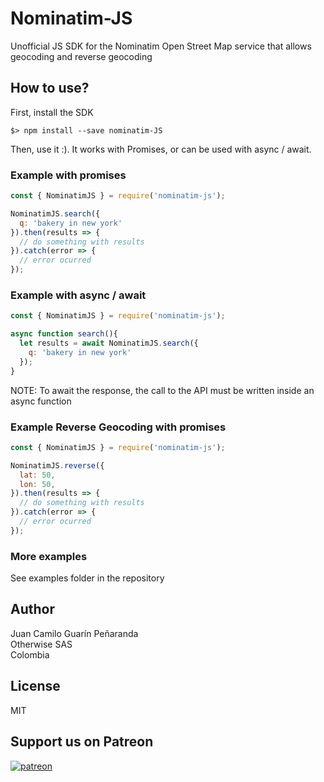 # Nominatim-JS

Unofficial JS SDK for the Nominatim Open Street Map service that allows geocoding and reverse geocoding

## How to use?

First, install the SDK
``` 
$> npm install --save nominatim-JS
```

Then, use it :). It works with Promises, or can be used with async / await.

### Example with promises

```js
const { NominatimJS } = require('nominatim-js');

NominatimJS.search({
  q: 'bakery in new york'
}).then(results => {
  // do something with results
}).catch(error => {
  // error ocurred
});

```

### Example with async / await

```js
const { NominatimJS } = require('nominatim-js');

async function search(){
  let results = await NominatimJS.search({
    q: 'bakery in new york'
  });
}
```
NOTE: To await the response, the call to the API must be written inside an async function

### Example Reverse Geocoding with promises

```js
const { NominatimJS } = require('nominatim-js');

NominatimJS.reverse({
  lat: 50,
  lon: 50,
}).then(results => {
  // do something with results
}).catch(error => {
  // error ocurred
});

```

### More examples 

See examples folder in the repository

## Author

Juan Camilo Guarín Peñaranda  
Otherwise SAS   
Colombia  

## License

MIT

## Support us on Patreon
[![patreon](./repo/patreon.png)](https://patreon.com/owsas)
